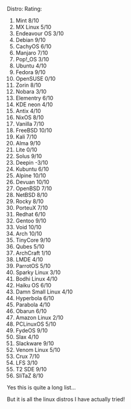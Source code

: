Distro:                         Rating:
1. Mint                         8/10
2. MX Linux                     5/10
3. Endeavour OS                 3/10
4. Debian                       9/10
5. CachyOS                      6/10
6. Manjaro                      7/10
7. Pop!_OS                      3/10
8. Ubuntu                       4/10
9. Fedora                       9/10
10. OpenSUSE                    0/10
11. Zorin                       8/10
12. Nobara                      3/10
13. Elementry                   6/10
14. KDE neon                    4/10
15. Antix                       4/10
16. NixOS                       8/10
17. Vanilla                     7/10
18. FreeBSD                    10/10
19. Kali                        7/10
20. Alma                        9/10
21. Lite                        0/10
22. Solus                       9/10
23. Deepin                     -3/10
24. Kubuntu                     6/10
25. Alpine                     10/10
26. Devuan                     10/10
27. OpenBSD                     7/10
28. NetBSD                      8/10
29. Rocky                       8/10
30. PorteuX                     7/10
31. Redhat                      6/10
32. Gentoo                      9/10
33. Void                       10/10
34. Arch                       10/10
35. TinyCore                    9/10
36. Qubes                       5/10
37. ArchCraft                   1/10
38. LMDE                        4/10
39. ParrotOS                    5/10
40. Sparky Linux                3/10
41. Bodhi Linux                 4/10
42. Haiku OS                    6/10
43. Damn Small Linux            4/10
44. Hyperbola                   6/10
45. Parabola                    4/10
46. Obarun                      6/10
47. Amazon Linux                2/10
48. PCLinuxOS                   5/10
49. FydeOS                      9/10
50. Slax                        4/10
51. Slackware                   9/10
52. Venom Linux                 5/10
53. Crux                        7/10
54. LFS                         3/10
55. T2 SDE                      9/10
56. SliTaZ                      8/10

Yes this is quite a long list...

But it is all the linux distros I have actually tried!
